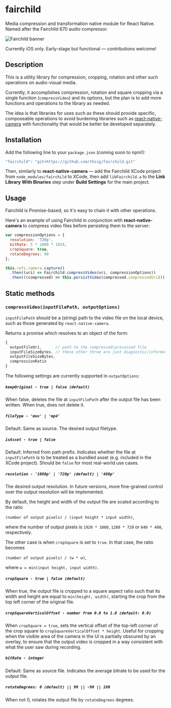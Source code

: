 # fairchild
Media compression and transformation native module for React Native. Named after the Fairchild 670 audio compressor.

![Fairchild banner](http://i.imgur.com/jduiG6v.jpg)

Currently iOS only. Early-stage but functional — contributions welcome!

## Description
This is a utility library for compression, cropping, rotation and other such operations on audio-visual media.

Currently, it accomplishes compression, rotation and square cropping via a single function (`compressVideo`) and its options, but the plan is to add more functions and operations to the library as needed.

The  idea is that libraries for uses such as these should provide specific, composeable operations to avoid burdening libraries such as [react-native-camera](https://github.com/lwansbrough/react-native-camera) with functionality that would be better be developed separately.

## Installation
Add the following line to your `package.json` (coming soon to npm!):
```javascript
"fairchild": "git+https://github.com/thsig/fairchild.git"
```

Then, similarly to **react-native-camera** — add the Fairchild XCode project from `node_modules/fairchild` to XCode, then add `libFairchild.a` to the **Link Library With Binaries** step under **Build Settings** for the main project.

## Usage
Fairchild is Promise-based, so it's easy to chain it with other operations.

Here's an example of using Fairchild in conjunction with **react-native-camera** to compress video files before persisting them to the server:
```javascript
var compressionOptions = {
  resolution: '720p',
  bitRate: 5 * 1000 * 1024,
  cropSquare: true,
  rotateDegrees: 90
};

this.refs.camera.capture()
  .then((uri) => Fairchild.compressVideo(uri, compressionOptions))
  .then(((compressed) => this.persistVideo(compressed.compressedUri))); // e.g. upload file to server
```

## Static methods
### `compressVideo(inputFilePath, outputOptions)`
`inputFilePath` should be a (string) path to the video file on the local device, such as those generated by `react-native-camera`.

Returns a promise which resolves to an object of the form:
```javascript
{
  outputFileUri,      // path to the compressed/processed file
  inputFileSizeBytes, // these other three are just diagnostic/informational output
  outputFileSizeBytes,
  compressionRatio
}
```

The following settings are currently supported in `outputOptions`:
##### `keepOriginal - true | false (default)`
When false, deletes the file at `inputFilePath` after the output file has been written. When true, does not delete it.
##### `fileType - 'mov' | 'mp4'`
Default: Same as source. The desired output filetype.
##### `isAsset - true | false`
Default: Inferred from path prefix. Indicates whether the file at `inputFilePath` is to be treated as a bundled asset (e.g. included in the XCode project). Should be `false` for most real-world use cases.
##### `resolution - '1080p' | '720p' (default) | '480p'`
The desired output resolution. In future versions, more fine-grained control over the output resolution will be implemented.

By default, the height and width of the output file are scaled according to the ratio

`(number of output pixels) / (input height * input width)`,

where the number of output pixels is `1920 * 1080`, `1280 * 720` or `640 * 480`, respectively.

The other case is when `cropSquare` is set to `true`. In that case, the ratio becomes

`(number of output pixels) / (w * w)`,

where `w = min(input height, input width)`.
##### `cropSquare - true | false (default)`
When true, the output file is cropped to a square aspect ratio such that its width and height are equal to `min(height, width)`, starting the crop from the top left corner of the original file.
##### `cropSquareVerticalOffset - number from 0.0 to 1.0 (default: 0.0)`
When `cropSquare = true`, sets the vertical offset of the top-left corner of the crop square to `cropSquareVerticalOffset * height`. Useful for cropping when the visible area of the camera in the UI is partially obscured by an overlay, to ensure that the output video is cropped in a way consistent with what the user saw during recording.
##### `bitRate - integer`
Default: Same as source file. Indicates the average bitrate to be used for the output file.
##### `rotateDegrees: 0 (default) || 90 || -90 || 180`
When not 0, rotates the output file by `rotateDegrees` degrees.
